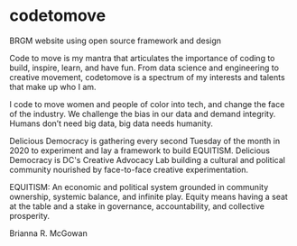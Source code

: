 
# codetomove
BRGM website using open source framework and design

Code to move is my mantra that articulates the importance of coding to build, inspire, learn, and have fun. From data science and engineering to creative movement, codetomove is a spectrum of my interests and talents that make up who I am.

I code to move women and people of color into tech, and change the face of the industry. We challenge the bias in our data and demand integrity. Humans don’t need big data, big data needs humanity. 

Delicious Democracy is gathering every second Tuesday of the month in 2020 to experiment and lay a framework to build EQUITISM. Delicious Democracy is DC's Creative Advocacy Lab building a cultural and political community nourished by face-to-face creative experimentation.

EQUITISM:
An economic and political system grounded in community ownership, systemic balance, and infinite play. Equity means having a seat at the table and a stake in governance, accountability, and collective prosperity. 



Brianna R. McGowan

